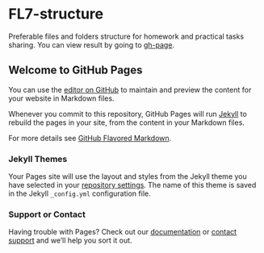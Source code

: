 # FL7-structure
Preferable files and folders structure for homework and practical tasks sharing.
You can view result by going to [gh-page](https://vira-lytvyn.github.io/FL7-structure/).

## Welcome to GitHub Pages

You can use the [editor on GitHub](https://github.com/vira-lytvyn/FL7-structure/edit/master/README.md) to maintain and preview the content for your website in Markdown files.

Whenever you commit to this repository, GitHub Pages will run [Jekyll](https://jekyllrb.com/) to rebuild the pages in your site, from the content in your Markdown files.

For more details see [GitHub Flavored Markdown](https://guides.github.com/features/mastering-markdown/).

### Jekyll Themes

Your Pages site will use the layout and styles from the Jekyll theme you have selected in your [repository settings](https://github.com/vira-lytvyn/FL7-structure/settings). The name of this theme is saved in the Jekyll `_config.yml` configuration file.

### Support or Contact

Having trouble with Pages? Check out our [documentation](https://help.github.com/categories/github-pages-basics/) or [contact support](https://github.com/contact) and we’ll help you sort it out.

